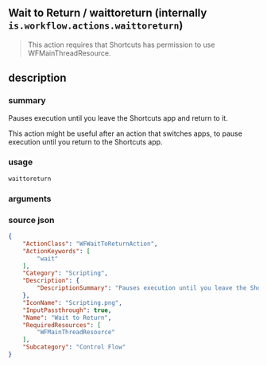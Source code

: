 
## Wait to Return / waittoreturn (internally `is.workflow.actions.waittoreturn`)


> This action requires that Shortcuts has permission to use WFMainThreadResource.


## description
### summary
Pauses execution until you leave the Shortcuts app and return to it.

This action might be useful after an action that switches apps, to pause execution until you return to the Shortcuts app.


### usage
`waittoreturn `

### arguments


### source json

```json
{
	"ActionClass": "WFWaitToReturnAction",
	"ActionKeywords": [
		"wait"
	],
	"Category": "Scripting",
	"Description": {
		"DescriptionSummary": "Pauses execution until you leave the Shortcuts app and return to it.\n\nThis action might be useful after an action that switches apps, to pause execution until you return to the Shortcuts app."
	},
	"IconName": "Scripting.png",
	"InputPassthrough": true,
	"Name": "Wait to Return",
	"RequiredResources": [
		"WFMainThreadResource"
	],
	"Subcategory": "Control Flow"
}
```
